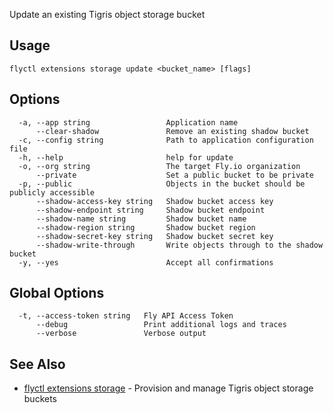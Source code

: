 Update an existing Tigris object storage bucket


## Usage
~~~
flyctl extensions storage update <bucket_name> [flags]
~~~

## Options

~~~
  -a, --app string                 Application name
      --clear-shadow               Remove an existing shadow bucket
  -c, --config string              Path to application configuration file
  -h, --help                       help for update
  -o, --org string                 The target Fly.io organization
      --private                    Set a public bucket to be private
  -p, --public                     Objects in the bucket should be publicly accessible
      --shadow-access-key string   Shadow bucket access key
      --shadow-endpoint string     Shadow bucket endpoint
      --shadow-name string         Shadow bucket name
      --shadow-region string       Shadow bucket region
      --shadow-secret-key string   Shadow bucket secret key
      --shadow-write-through       Write objects through to the shadow bucket
  -y, --yes                        Accept all confirmations
~~~

## Global Options

~~~
  -t, --access-token string   Fly API Access Token
      --debug                 Print additional logs and traces
      --verbose               Verbose output
~~~

## See Also

* [flyctl extensions storage](/docs/flyctl/extensions-storage/)	 - Provision and manage Tigris object storage buckets


